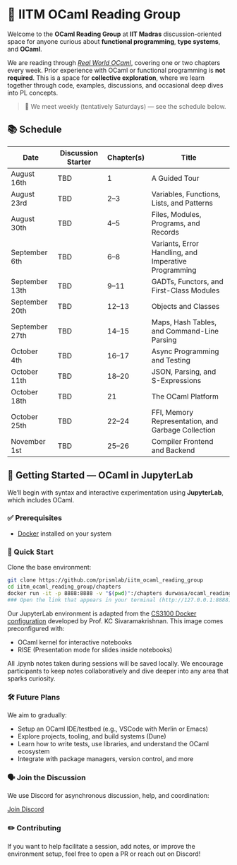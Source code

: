 # 🐫 IITM OCaml Reading Group

Welcome to the **OCaml Reading Group** at **IIT Madras**  discussion-oriented space for anyone curious about **functional programming**, **type systems**, and **OCaml**.

We are reading through _[Real World OCaml](https://dev.realworldocaml.org/)_, covering one or two chapters every week. Prior experience with OCaml or functional programming is **not required**. This is a space for **collective exploration**, where we learn together through code, examples, discussions, and occasional deep dives into PL concepts.

> 📅 We meet weekly (tentatively Saturdays) — see the schedule below.

## 📚 Schedule

| Date           | Discussion Starter | Chapter(s) | Title                                                |
| -------------- | ------------------ | ---------- | ---------------------------------------------------- |
| August 16th    | TBD                | 1          | A Guided Tour                                        |
| August 23rd    | TBD                | 2–3        | Variables, Functions, Lists, and Patterns            |
| August 30th    | TBD                | 4–5        | Files, Modules, Programs, and Records                |
| September 6th  | TBD                | 6–8        | Variants, Error Handling, and Imperative Programming |
| September 13th | TBD                | 9–11       | GADTs, Functors, and First-Class Modules             |
| September 20th | TBD                | 12–13      | Objects and Classes                                  |
| September 27th | TBD                | 14–15      | Maps, Hash Tables, and Command-Line Parsing          |
| October 4th    | TBD                | 16–17      | Async Programming and Testing                        |
| October 11th   | TBD                | 18–20      | JSON, Parsing, and S-Expressions                     |
| October 18th   | TBD                | 21         | The OCaml Platform                                   |
| October 25th   | TBD                | 22–24      | FFI, Memory Representation, and Garbage Collection   |
| November 1st   | TBD                | 25–26      | Compiler Frontend and Backend                        |

## 🧪 Getting Started — OCaml in JupyterLab

We’ll begin with syntax and interactive experimentation using **JupyterLab**, which includes OCaml.

### ✅ Prerequisites
- [Docker](https://www.docker.com/get-started) installed on your system

### 🔧 Quick Start

Clone the base environment:

``` bash
git clone https://github.com/prismlab/iitm_ocaml_reading_group
cd iitm_ocaml_reading_group/chapters
docker run -it -p 8888:8888 -v "$(pwd)":/chapters durwasa/ocaml_reading_group
### Open the link that appears in your terminal (http://127.0.0.1:8888) to access the environment.

```

Our JupyterLab environment is adapted from the [CS3100 Docker configuration](https://github.com/kayceesrk/cs3100_m25/tree/main/_docker) developed by Prof. KC Sivaramakrishnan.
This image comes preconfigured with:
 - OCaml kernel for interactive notebooks
 - RISE (Presentation mode for slides inside notebooks)
 

All .ipynb notes taken during sessions will be saved locally. We encourage participants to keep notes collaboratively and dive deeper into any area that sparks curiosity.

### 🛠️ Future Plans

We aim to gradually:
- Setup an OCaml IDE/testbed (e.g., VSCode with Merlin or Emacs)
- Explore projects, tooling, and build systems (Dune)
- Learn how to write tests, use libraries, and understand the OCaml ecosystem
- Integrate with package managers, version control, and more

### 🗣️ Join the Discussion

We use Discord for asynchronous discussion, help, and coordination:

[Join Discord](https://discord.gg/hDZSGVMNgV)

### ✏️ Contributing

If you want to help facilitate a session, add notes, or improve the environment setup, feel free to open a PR or reach out on Discord!
